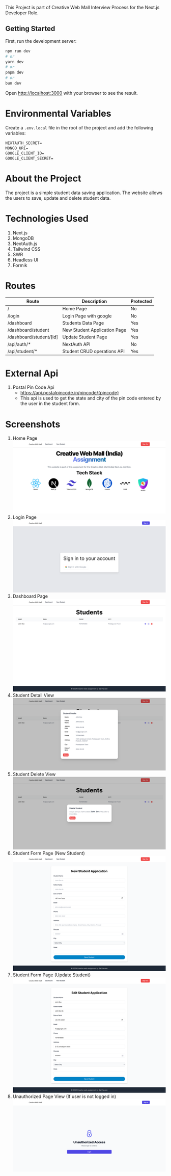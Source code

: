 This Project is part of Creative Web Mall Interview Process for the Next.js Developer Role.

## Getting Started

First, run the development server:

```bash
npm run dev
# or
yarn dev
# or
pnpm dev
# or
bun dev
```

Open [http://localhost:3000](http://localhost:3000) with your browser to see the result.

# Environmental Variables

Create a `.env.local` file in the root of the project and add the following variables:

```
NEXTAUTH_SECRET=
MONGO_URI=
GOOGLE_CLIENT_ID=
GOOGLE_CLIENT_SECRET=
```

# About the Project

The project is a simple student data saving application. The website allows the users to save, update and delete student
data.

# Technologies Used

1. Next.js
2. MongoDB
3. NextAuth.js
4. Tailwind CSS
5. SWR
6. Headless UI
7. Formik

# Routes

| Route                   | Description                  | Protected |
|-------------------------|------------------------------|-----------|
| /                       | Home Page                    | No        |
| /login                  | Login Page with google       | No        |
| /dashboard              | Students Data Page           | Yes       |
| /dashboard/student      | New Student Application Page | Yes       |
| /dashboard/student/[id] | Update Student Page          | Yes       |
| /api/auth/*             | NextAuth API                 | No        |
| /api/student/*          | Student CRUD operations API  | Yes       |

# External Api

1. Postal Pin Code Api
    - https://api.postalpincode.in/pincode/{pincode}
    - This api is used to get the state and city of the pin code entered by the user in the student form.

# Screenshots

1. Home Page
   ![Home Page](/example/images/home.png)
2. Login Page
   ![Login Page](/example/images/login.png)
3. Dashboard Page
   ![Dashboard Page](/example/images/dashboard.png)
4. Student Detail View
   ![Student Detail View](/example/images/student-details.png)
5. Student Delete View
   ![Student Delete View](/example/images/student-delete.png)
6. Student Form Page (New Student)
   ![Student Form Page](/example/images/student.png)
7. Student Form Page (Update Student)
   ![Student Form Page](/example/images/student-edit.png)
8. Unauthorized Page View (If user is not logged in)
   ![Unauthorized Page](/example/images/unauthorized.png)